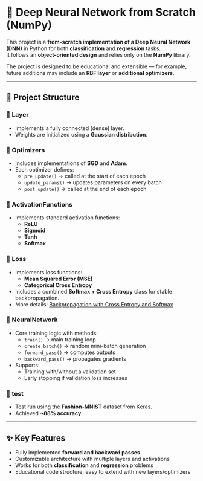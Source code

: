 # 🧠 Deep Neural Network from Scratch (NumPy)

This project is a **from-scratch implementation of a Deep Neural Network (DNN)** in Python for both **classification** and **regression** tasks.  
It follows an **object-oriented design** and relies only on the **NumPy** library.  

The project is designed to be educational and extensible — for example, future additions may include an **RBF layer** or **additional optimizers**.  

---

## 📂 Project Structure

### 🔹 Layer
- Implements a fully connected (dense) layer.  
- Weights are initialized using a **Gaussian distribution**.  

### 🔹 Optimizers
- Includes implementations of **SGD** and **Adam**.  
- Each optimizer defines:
  - `pre_update()` → called at the start of each epoch  
  - `update_params()` → updates parameters on every batch  
  - `post_update()` → called at the end of each epoch  

### 🔹 ActivationFunctions
- Implements standard activation functions:  
  - **ReLU**  
  - **Sigmoid**  
  - **Tanh**  
  - **Softmax**  

### 🔹 Loss
- Implements loss functions:  
  - **Mean Squared Error (MSE)**  
  - **Categorical Cross Entropy**  
- Includes a combined **Softmax + Cross Entropy** class for stable backpropagation.  
- More details: [Backpropagation with Cross Entropy and Softmax](https://www.mldawn.com/back-propagation-with-cross-entropy-and-softmax/)  

### 🔹 NeuralNetwork
- Core training logic with methods:  
  - `train()` → main training loop  
  - `create_batch()` → random mini-batch generation  
  - `forward_pass()` → computes outputs  
  - `backward_pass()` → propagates gradients  
- Supports:  
  - Training with/without a validation set  
  - Early stopping if validation loss increases  

### 🔹 test
- Test run using the **Fashion-MNIST** dataset from Keras.  
- Achieved **~88% accuracy**.  

---

## ✨ Key Features
- Fully implemented **forward and backward passes**  
- Customizable architecture with multiple layers and activations  
- Works for both **classification** and **regression** problems  
- Educational code structure, easy to extend with new layers/optimizers  
